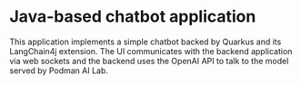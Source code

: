 # Java-based chatbot application

This application implements a simple chatbot backed by Quarkus and its
LangChain4j extension. The UI communicates with the backend application via
web sockets and the backend uses the OpenAI API to talk to the model served
by Podman AI Lab.